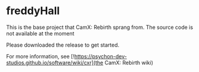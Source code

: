 # freddyHall

This is the base project that CamX: Rebirth sprang from. The source code is not available at the moment

Please downloaded the release to get started.

For more information, see [!https://psychon-dev-studios.github.io/software/wiki/cxr](the CamX: Rebirth wiki)
